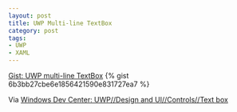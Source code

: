 ```yaml
---
layout: post
title: UWP Multi-line TextBox
category: post
tags:
- UWP
- XAML
---
```

<noscript>
  <a href="https://gist.github.com/6b3bb27cbe6e1856421590e831727ea7">Gist: UWP multi-line TextBox</a>
</noscript>
{% gist 6b3bb27cbe6e1856421590e831727ea7 %}

Via [Windows Dev Center: UWP//Design and UI//Controls//Text box](https://docs.microsoft.com/en-us/windows/uwp/design/controls-and-patterns/text-box)
